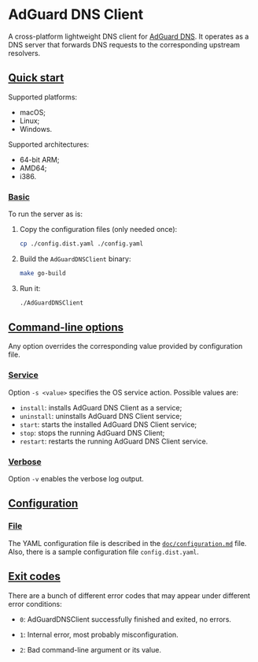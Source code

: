 # AdGuard DNS Client

A cross-platform lightweight DNS client for [AdGuard DNS].  It operates as a DNS
server that forwards DNS requests to the corresponding upstream resolvers.

[AdGuard DNS]: https://adguard-dns.io

## <a href="#start" id="start" name="start">Quick start</a>

Supported platforms:

- macOS;
- Linux;
- Windows.

Supported architectures:

- 64-bit ARM;
- AMD64;
- i386.

### <a href="#start-basic" id="start-basic" name="start-basic">Basic</a>

To run the server as is:

1. Copy the configuration files (only needed once):

    ```sh
    cp ./config.dist.yaml ./config.yaml
    ```

1. Build the `AdGuardDNSClient` binary:

    ```sh
    make go-build
    ```

1. Run it:

    ```sh
    ./AdGuardDNSClient
    ```

## <a href="#opts" id="opts" name="opts">Command-line options</a>

Any option overrides the corresponding value provided by configuration file.

### <a href="#opts-service" id="opts-service" name="opts-service">Service</a>

Option `-s <value>` specifies the OS service action.  Possible values
are:

- `install`: installs AdGuard DNS Client as a service;
- `uninstall`: uninstalls AdGuard DNS Client service;
- `start`: starts the installed AdGuard DNS Client service;
- `stop`: stops the running AdGuard DNS Client;
- `restart`: restarts the running AdGuard DNS Client service.

### <a href="#opts-verbose" id="opts-verbose" name="opts-verbose">Verbose</a>

Option `-v` enables the verbose log output.

## <a href="#conf" id="conf" name="conf">Configuration</a>

### <a href="#conf-file" id="conf-file" name="conf-file">File</a>

The YAML configuration file is described in the [`doc/configuration.md`] file.
Also, there is a sample configuration file `config.dist.yaml`.

[`doc/configuration.md`]: doc/configuration.md

## <a href="#exit-codes" id="exit-codes" name="exit-codes">Exit codes</a>

There are a bunch of different error codes that may appear under different error
conditions:

- `0`: AdGuardDNSClient successfully finished and exited, no errors.

- `1`: Internal error, most probably misconfiguration.

- `2`: Bad command-line argument or its value.

<!-- TODO(e.burkov): Add a few paragraphs about checking the operability. -->

<!-- TODO(e.burkov): Add doc about environment. -->

<!-- TODO(e.burkov): Add GitHub issue templates. -->
